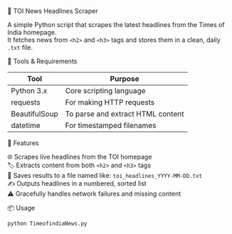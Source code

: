 📰 TOI News Headlines Scraper

A simple Python script that scrapes the latest headlines from the Times of India homepage.  
It fetches news from `<h2>` and `<h3>` tags and stores them in a clean, daily `.txt` file.

🧰 Tools & Requirements

| Tool           | Purpose                           |
|----------------|------------------------------------|
| Python 3.x     | Core scripting language            |
| requests       | For making HTTP requests           |
| BeautifulSoup  | To parse and extract HTML content  |
| datetime       | For timestamped filenames          |

🚀 Features

🌐 Scrapes live headlines from the TOI homepage  
🏷️ Extracts content from both `<h2>` and `<h3>` tags  
📅 Saves results to a file named like: `toi_headlines_YYYY-MM-DD.txt`  
✍️ Outputs headlines in a numbered, sorted list  
⚠️ Gracefully handles network failures and missing content  

📦 Usage

```bash
python TimeofindiaNews.py

